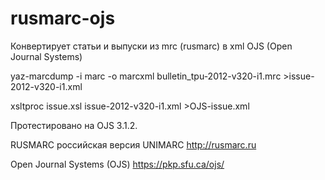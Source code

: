 # rusmarc-ojs
Конвертирует статьи и выпуски из mrc (rusmarc) в xml OJS (Open Journal Systems)


yaz-marcdump -i marc -o marcxml bulletin_tpu-2012-v320-i1.mrc >issue-2012-v320-i1.xml

xsltproc issue.xsl issue-2012-v320-i1.xml >OJS-issue.xml


Протестировано на OJS 3.1.2.


RUSMARC российская версия UNIMARC http://rusmarc.ru

Open Journal Systems (OJS) https://pkp.sfu.ca/ojs/
